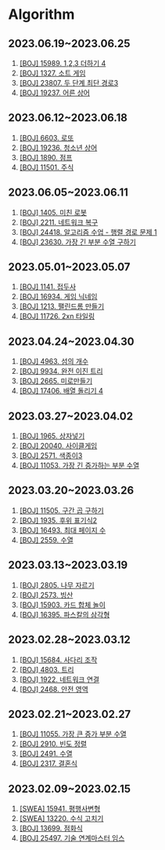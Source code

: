 # Algorithm

## 2023.06.19~2023.06.25
1. [[BOJ] 15989. 1,2,3 더하기 4](https://www.acmicpc.net/problem/15989)
2. [[BOJ] 1327. 소트 게임](https://www.acmicpc.net/problem/1327)
3. [[BOJ] 23807. 두 단계 최단 경로3](https://www.acmicpc.net/problem/23807)
4. [[BOJ] 19237. 어른 상어](https://www.acmicpc.net/problem/19237)

## 2023.06.12~2023.06.18
1. [[BOJ] 6603. 로또](https://www.acmicpc.net/problem/6603)
2. [[BOJ] 19236. 청소년 상어](https://www.acmicpc.net/problem/19236)
3. [[BOJ] 1890. 점프](https://www.acmicpc.net/problem/1890)
4. [[BOJ] 11501. 주식](https://www.acmicpc.net/problem/11501)

## 2023.06.05~2023.06.11
1. [[BOJ] 1405. 미친 로봇](https://www.acmicpc.net/problem/1405)
2. [[BOJ] 2211. 네트워크 복구](https://www.acmicpc.net/problem/2211)
3. [[BOJ] 24418. 알고리즘 수업 - 행렬 경로 문제 1](https://www.acmicpc.net/problem/24418)
4. [[BOJ] 23630. 가장 긴 부분 수열 구하기](https://www.acmicpc.net/problem/23630)

## 2023.05.01~2023.05.07
1. [[BOJ] 1141. 접두사](https://www.acmicpc.net/problem/1141)
2. [[BOJ] 16934. 게임 닉네임](https://www.acmicpc.net/problem/16934)
3. [[BOJ] 1213. 팰린드롬 만들기](https://www.acmicpc.net/problem/1213)
4. [[BOJ] 11726. 2xn 타일링](https://www.acmicpc.net/problem/11726)

## 2023.04.24~2023.04.30
1. [[BOJ] 4963. 섬의 개수](https://www.acmicpc.net/problem/4963)
2. [[BOJ] 9934. 완전 이진 트리](https://www.acmicpc.net/problem/9934)
3. [[BOJ] 2665. 미로만들기](https://www.acmicpc.net/problem/2665)
4. [[BOJ] 17406. 배열 돌리기 4](https://www.acmicpc.net/problem/17406)

## 2023.03.27~2023.04.02
1. [[BOJ] 1965. 상자넣기](https://www.acmicpc.net/problem/1965)
2. [[BOJ] 20040. 사이클게임](https://www.acmicpc.net/problem/20040)
3. [[BOJ] 2571. 색종이3](https://www.acmicpc.net/problem/2571)
4. [[BOJ] 11053. 가장 긴 증가하는 부분 수열](https://www.acmicpc.net/problem/11053)

## 2023.03.20~2023.03.26
1. [[BOJ] 11505. 구간 곱 구하기](https://www.acmicpc.net/problem/11505)
2. [[BOJ] 1935. 후위 표기식2](https://www.acmicpc.net/problem/1935)
3. [[BOJ] 16493. 최대 페이지 수](https://www.acmicpc.net/problem/16493)
4. [[BOJ] 2559. 수열](https://www.acmicpc.net/problem/2559)

## 2023.03.13~2023.03.19
1. [[BOJ] 2805. 나무 자르기](https://www.acmicpc.net/problem/2805)
2. [[BOJ] 2573. 빙산](https://www.acmicpc.net/problem/2573)
3. [[BOJ] 15903. 카드 합체 놀이](https://www.acmicpc.net/problem/15903)
4. [[BOJ] 16395. 파스칼의 삼각형](https://www.acmicpc.net/problem/16395)

## 2023.02.28~2023.03.12
1. [[BOJ] 15684. 사다리 조작](https://www.acmicpc.net/problem/15684)
2. [[BOJ] 4803. 트리](https://www.acmicpc.net/problem/4803)
3. [[BOJ] 1922. 네트워크 연결](https://www.acmicpc.net/problem/1922)
4. [[BOJ] 2468. 안전 영역](https://www.acmicpc.net/problem/2468)

## 2023.02.21~2023.02.27
1. [[BOJ] 11055. 가장 큰 증가 부분 수열](https://www.acmicpc.net/problem/11055)
2. [[BOJ] 2910. 빈도 정렬](https://www.acmicpc.net/problem/2910)
3. [[BOJ] 2491. 수열](https://www.acmicpc.net/problem/2491)
4. [[BOJ] 2317. 결혼식](https://www.acmicpc.net/problem/2317)

## 2023.02.09~2023.02.15
1. [[SWEA] 15941. 평행사변형](https://swexpertacademy.com/main/code/problem/problemDetail.do?contestProbId=AYVgOZEKOpcDFAQK)
2. [[SWEA] 13220. 수식 고치기](https://swexpertacademy.com/main/code/problem/problemDetail.do?contestProbId=AXzjz2V6-Q8DFASs)
3. [[BOJ] 13699. 점화식](https://www.acmicpc.net/problem/13699)
4. [[BOJ] 25497. 기술 연계마스터 임스](https://www.acmicpc.net/problem/25497)
